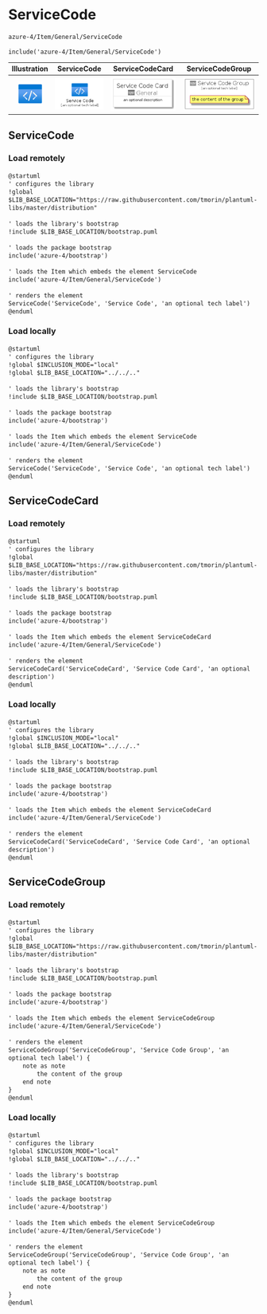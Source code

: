 # ServiceCode


```text
azure-4/Item/General/ServiceCode
```

```text
include('azure-4/Item/General/ServiceCode')
```



| Illustration | ServiceCode | ServiceCodeCard | ServiceCodeGroup |
| :---: | :---: | :---: | :---: |
| ![illustration for Illustration](../../../azure-4/Item/General/ServiceCode.png) | ![illustration for ServiceCode](../../../azure-4/Item/General/ServiceCode.Local.png) | ![illustration for ServiceCodeCard](../../../azure-4/Item/General/ServiceCodeCard.Local.png) | ![illustration for ServiceCodeGroup](../../../azure-4/Item/General/ServiceCodeGroup.Local.png) |




## ServiceCode

### Load remotely
```plantuml
@startuml
' configures the library
!global $LIB_BASE_LOCATION="https://raw.githubusercontent.com/tmorin/plantuml-libs/master/distribution"

' loads the library's bootstrap
!include $LIB_BASE_LOCATION/bootstrap.puml

' loads the package bootstrap
include('azure-4/bootstrap')

' loads the Item which embeds the element ServiceCode
include('azure-4/Item/General/ServiceCode')

' renders the element
ServiceCode('ServiceCode', 'Service Code', 'an optional tech label')
@enduml
```

### Load locally
```plantuml
@startuml
' configures the library
!global $INCLUSION_MODE="local"
!global $LIB_BASE_LOCATION="../../.."

' loads the library's bootstrap
!include $LIB_BASE_LOCATION/bootstrap.puml

' loads the package bootstrap
include('azure-4/bootstrap')

' loads the Item which embeds the element ServiceCode
include('azure-4/Item/General/ServiceCode')

' renders the element
ServiceCode('ServiceCode', 'Service Code', 'an optional tech label')
@enduml
```

## ServiceCodeCard

### Load remotely
```plantuml
@startuml
' configures the library
!global $LIB_BASE_LOCATION="https://raw.githubusercontent.com/tmorin/plantuml-libs/master/distribution"

' loads the library's bootstrap
!include $LIB_BASE_LOCATION/bootstrap.puml

' loads the package bootstrap
include('azure-4/bootstrap')

' loads the Item which embeds the element ServiceCodeCard
include('azure-4/Item/General/ServiceCode')

' renders the element
ServiceCodeCard('ServiceCodeCard', 'Service Code Card', 'an optional description')
@enduml
```

### Load locally
```plantuml
@startuml
' configures the library
!global $INCLUSION_MODE="local"
!global $LIB_BASE_LOCATION="../../.."

' loads the library's bootstrap
!include $LIB_BASE_LOCATION/bootstrap.puml

' loads the package bootstrap
include('azure-4/bootstrap')

' loads the Item which embeds the element ServiceCodeCard
include('azure-4/Item/General/ServiceCode')

' renders the element
ServiceCodeCard('ServiceCodeCard', 'Service Code Card', 'an optional description')
@enduml
```

## ServiceCodeGroup

### Load remotely
```plantuml
@startuml
' configures the library
!global $LIB_BASE_LOCATION="https://raw.githubusercontent.com/tmorin/plantuml-libs/master/distribution"

' loads the library's bootstrap
!include $LIB_BASE_LOCATION/bootstrap.puml

' loads the package bootstrap
include('azure-4/bootstrap')

' loads the Item which embeds the element ServiceCodeGroup
include('azure-4/Item/General/ServiceCode')

' renders the element
ServiceCodeGroup('ServiceCodeGroup', 'Service Code Group', 'an optional tech label') {
    note as note
        the content of the group
    end note
}
@enduml
```

### Load locally
```plantuml
@startuml
' configures the library
!global $INCLUSION_MODE="local"
!global $LIB_BASE_LOCATION="../../.."

' loads the library's bootstrap
!include $LIB_BASE_LOCATION/bootstrap.puml

' loads the package bootstrap
include('azure-4/bootstrap')

' loads the Item which embeds the element ServiceCodeGroup
include('azure-4/Item/General/ServiceCode')

' renders the element
ServiceCodeGroup('ServiceCodeGroup', 'Service Code Group', 'an optional tech label') {
    note as note
        the content of the group
    end note
}
@enduml
```

